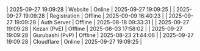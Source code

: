 | 2025-09-27 19:09:28 | Website | Online | 2025-09-27 19:09:25 |
| 2025-09-27 19:09:28 | Registration | Offline | 2025-09-09 16:40:23 |
| 2025-09-27 19:09:28 | Auth Server | Offline | 2025-08-18 09:33:31 |
| 2025-09-27 19:09:28 | Kezan (PvE) | Offline | 2025-08-03 17:58:02 |
| 2025-09-27 19:09:28 | Gurubashi (PvP) | Offline | 2025-08-23 21:44:06 |
| 2025-09-27 19:09:28 | Cloudflare | Online | 2025-09-27 19:09:25 |
